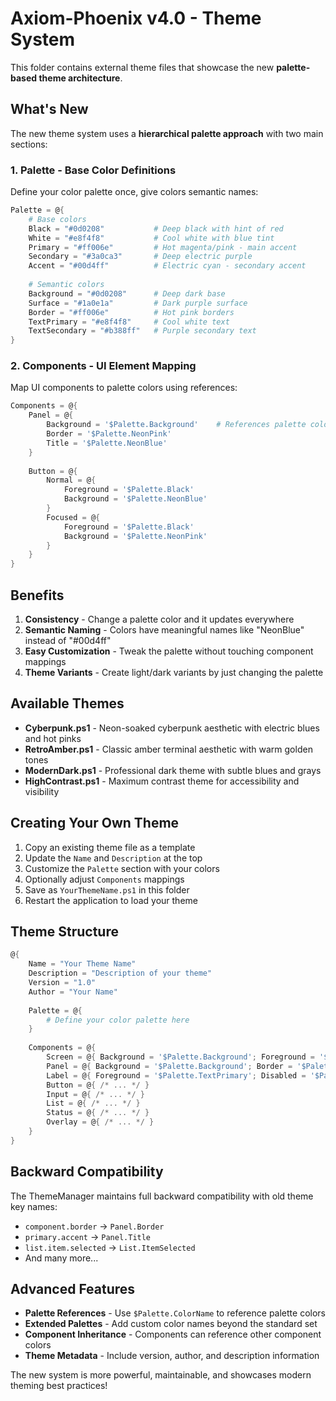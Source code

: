 # Axiom-Phoenix v4.0 - Theme System

This folder contains external theme files that showcase the new **palette-based theme architecture**.

## What's New

The new theme system uses a **hierarchical palette approach** with two main sections:

### 1. **Palette** - Base Color Definitions
Define your color palette once, give colors semantic names:
```powershell
Palette = @{
    # Base colors
    Black = "#0d0208"           # Deep black with hint of red
    White = "#e8f4f8"           # Cool white with blue tint
    Primary = "#ff006e"         # Hot magenta/pink - main accent
    Secondary = "#3a0ca3"       # Deep electric purple
    Accent = "#00d4ff"          # Electric cyan - secondary accent
    
    # Semantic colors
    Background = "#0d0208"      # Deep dark base
    Surface = "#1a0e1a"         # Dark purple surface
    Border = "#ff006e"          # Hot pink borders
    TextPrimary = "#e8f4f8"     # Cool white text
    TextSecondary = "#b388ff"   # Purple secondary text
}
```

### 2. **Components** - UI Element Mapping
Map UI components to palette colors using references:
```powershell
Components = @{
    Panel = @{
        Background = '$Palette.Background'    # References palette color
        Border = '$Palette.NeonPink'
        Title = '$Palette.NeonBlue'
    }
    
    Button = @{
        Normal = @{
            Foreground = '$Palette.Black'
            Background = '$Palette.NeonBlue'
        }
        Focused = @{
            Foreground = '$Palette.Black'
            Background = '$Palette.NeonPink'
        }
    }
}
```

## Benefits

1. **Consistency** - Change a palette color and it updates everywhere
2. **Semantic Naming** - Colors have meaningful names like "NeonBlue" instead of "#00d4ff"
3. **Easy Customization** - Tweak the palette without touching component mappings
4. **Theme Variants** - Create light/dark variants by just changing the palette

## Available Themes

- **Cyberpunk.ps1** - Neon-soaked cyberpunk aesthetic with electric blues and hot pinks
- **RetroAmber.ps1** - Classic amber terminal aesthetic with warm golden tones  
- **ModernDark.ps1** - Professional dark theme with subtle blues and grays
- **HighContrast.ps1** - Maximum contrast theme for accessibility and visibility

## Creating Your Own Theme

1. Copy an existing theme file as a template
2. Update the `Name` and `Description` at the top
3. Customize the `Palette` section with your colors
4. Optionally adjust `Components` mappings
5. Save as `YourThemeName.ps1` in this folder
6. Restart the application to load your theme

## Theme Structure

```powershell
@{
    Name = "Your Theme Name"
    Description = "Description of your theme"
    Version = "1.0"
    Author = "Your Name"
    
    Palette = @{
        # Define your color palette here
    }
    
    Components = @{
        Screen = @{ Background = '$Palette.Background'; Foreground = '$Palette.TextPrimary' }
        Panel = @{ Background = '$Palette.Background'; Border = '$Palette.Border'; Title = '$Palette.Accent' }
        Label = @{ Foreground = '$Palette.TextPrimary'; Disabled = '$Palette.TextDisabled' }
        Button = @{ /* ... */ }
        Input = @{ /* ... */ }
        List = @{ /* ... */ }
        Status = @{ /* ... */ }
        Overlay = @{ /* ... */ }
    }
}
```

## Backward Compatibility

The ThemeManager maintains full backward compatibility with old theme key names:
- `component.border` → `Panel.Border`
- `primary.accent` → `Panel.Title`  
- `list.item.selected` → `List.ItemSelected`
- And many more...

## Advanced Features

- **Palette References** - Use `$Palette.ColorName` to reference palette colors
- **Extended Palettes** - Add custom color names beyond the standard set
- **Component Inheritance** - Components can reference other component colors
- **Theme Metadata** - Include version, author, and description information

The new system is more powerful, maintainable, and showcases modern theming best practices!
